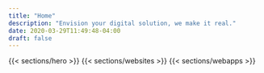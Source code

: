 ```yaml
---
title: "Home"
description: "Envision your digital solution, we make it real."
date: 2020-03-29T11:49:48-04:00
draft: false
---
```


{{< sections/hero >}}
{{< sections/websites >}}
{{< sections/webapps >}}